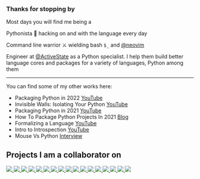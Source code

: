 ### Thanks for stopping by
Most days you will find me being a

Pythonista :snake: hacking on and with the language every day

Command line warrior :crossed_swords: wielding bash `$_` and [@neovim](https://github.com/neovim/neovim)

Engineer at [@ActiveState](https://github.com/ActiveState) as a Python specialist. I help them build better language cores and packages for a variety of languages, Python among them

----
You can find some of my other works here:

* Packaging Python in 2022 [YouTube](https://www.youtube.com/watch?v=RXoDukRu9G4)
* Invisible Walls: Isolating Your Python [YouTube](https://www.youtube.com/watch?v=n9iYvtDDgr8)
* Packaging Python in 2021 [YouTube](https://www.youtube.com/watch?v=j8iXO5VErjw)
* How To Package Python Projects In 2021 [Blog](https://www.activestate.com/blog/how-to-package-python-projects-in-2021/)
* Formalizing a Language [YouTube](https://www.youtube.com/watch?v=I89ZuZYgzok)
* Intro to Introspection [YouTube](https://www.youtube.com/watch?v=2XDT37Tbv9c)
* Mouse Vs Python [Interview](https://www.blog.pythonlibrary.org/2021/07/12/pydev-of-the-week-jeremiah-paige/)

## Projects I am a collaborator on
<!-- using https://github.com/anuraghazra/github-readme-stats#customization -->
<!-- replace start -->
<a href="https://github.com/python/cpython">
  <picture>
    <source
      srcset="https://github-readme-stats.vercel.app/api/pin/?username=python&repo=cpython&show_owner=true&theme=dark"
      media="(prefers-color-scheme: dark)"
    />
    <source
      srcset="https://github-readme-stats.vercel.app/api/pin/?username=python&repo=cpython&show_owner=true"
      media="(prefers-color-scheme: light), (prefers-color-scheme: no-preference)"
    />
    <img src="https://github-readme-stats.vercel.app/api/pin/?username=python&repo=cpython&show_owner=true" />
  </picture>
</a>
<a href="https://github.com/python/mypy">
  <picture>
    <source
      srcset="https://github-readme-stats.vercel.app/api/pin/?username=python&repo=mypy&show_owner=true&theme=dark"
      media="(prefers-color-scheme: dark)"
    />
    <source
      srcset="https://github-readme-stats.vercel.app/api/pin/?username=python&repo=mypy&show_owner=true"
      media="(prefers-color-scheme: light), (prefers-color-scheme: no-preference)"
    />
    <img src="https://github-readme-stats.vercel.app/api/pin/?username=python&repo=mypy&show_owner=true" />
  </picture>
</a>
<a href="https://github.com/PyCQA/isort">
  <picture>
    <source
      srcset="https://github-readme-stats.vercel.app/api/pin/?username=PyCQA&repo=isort&show_owner=true&theme=dark"
      media="(prefers-color-scheme: dark)"
    />
    <source
      srcset="https://github-readme-stats.vercel.app/api/pin/?username=PyCQA&repo=isort&show_owner=true"
      media="(prefers-color-scheme: light), (prefers-color-scheme: no-preference)"
    />
    <img src="https://github-readme-stats.vercel.app/api/pin/?username=PyCQA&repo=isort&show_owner=true" />
  </picture>
</a>
<a href="https://github.com/pypi/warehouse">
  <picture>
    <source
      srcset="https://github-readme-stats.vercel.app/api/pin/?username=pypi&repo=warehouse&show_owner=true&theme=dark"
      media="(prefers-color-scheme: dark)"
    />
    <source
      srcset="https://github-readme-stats.vercel.app/api/pin/?username=pypi&repo=warehouse&show_owner=true"
      media="(prefers-color-scheme: light), (prefers-color-scheme: no-preference)"
    />
    <img src="https://github-readme-stats.vercel.app/api/pin/?username=pypi&repo=warehouse&show_owner=true" />
  </picture>
</a>
<a href="https://github.com/pypa/setuptools">
  <picture>
    <source
      srcset="https://github-readme-stats.vercel.app/api/pin/?username=pypa&repo=setuptools&show_owner=true&theme=dark"
      media="(prefers-color-scheme: dark)"
    />
    <source
      srcset="https://github-readme-stats.vercel.app/api/pin/?username=pypa&repo=setuptools&show_owner=true"
      media="(prefers-color-scheme: light), (prefers-color-scheme: no-preference)"
    />
    <img src="https://github-readme-stats.vercel.app/api/pin/?username=pypa&repo=setuptools&show_owner=true" />
  </picture>
</a>
<a href="https://github.com/pypa/flit">
  <picture>
    <source
      srcset="https://github-readme-stats.vercel.app/api/pin/?username=pypa&repo=flit&show_owner=true&theme=dark"
      media="(prefers-color-scheme: dark)"
    />
    <source
      srcset="https://github-readme-stats.vercel.app/api/pin/?username=pypa&repo=flit&show_owner=true"
      media="(prefers-color-scheme: light), (prefers-color-scheme: no-preference)"
    />
    <img src="https://github-readme-stats.vercel.app/api/pin/?username=pypa&repo=flit&show_owner=true" />
  </picture>
</a>
<a href="https://github.com/PythonCharmers/python-future">
  <picture>
    <source
      srcset="https://github-readme-stats.vercel.app/api/pin/?username=PythonCharmers&repo=python-future&show_owner=true&theme=dark"
      media="(prefers-color-scheme: dark)"
    />
    <source
      srcset="https://github-readme-stats.vercel.app/api/pin/?username=PythonCharmers&repo=python-future&show_owner=true"
      media="(prefers-color-scheme: light), (prefers-color-scheme: no-preference)"
    />
    <img src="https://github-readme-stats.vercel.app/api/pin/?username=PythonCharmers&repo=python-future&show_owner=true" />
  </picture>
</a>
<a href="https://github.com/eth-p/bat-extras">
  <picture>
    <source
      srcset="https://github-readme-stats.vercel.app/api/pin/?username=eth-p&repo=bat-extras&show_owner=true&theme=dark"
      media="(prefers-color-scheme: dark)"
    />
    <source
      srcset="https://github-readme-stats.vercel.app/api/pin/?username=eth-p&repo=bat-extras&show_owner=true"
      media="(prefers-color-scheme: light), (prefers-color-scheme: no-preference)"
    />
    <img src="https://github-readme-stats.vercel.app/api/pin/?username=eth-p&repo=bat-extras&show_owner=true" />
  </picture>
</a>
<a href="https://github.com/timothycrosley/portray">
  <picture>
    <source
      srcset="https://github-readme-stats.vercel.app/api/pin/?username=timothycrosley&repo=portray&show_owner=true&theme=dark"
      media="(prefers-color-scheme: dark)"
    />
    <source
      srcset="https://github-readme-stats.vercel.app/api/pin/?username=timothycrosley&repo=portray&show_owner=true"
      media="(prefers-color-scheme: light), (prefers-color-scheme: no-preference)"
    />
    <img src="https://github-readme-stats.vercel.app/api/pin/?username=timothycrosley&repo=portray&show_owner=true" />
  </picture>
</a>
<a href="https://github.com/koaning/mktestdocs">
  <picture>
    <source
      srcset="https://github-readme-stats.vercel.app/api/pin/?username=koaning&repo=mktestdocs&show_owner=true&theme=dark"
      media="(prefers-color-scheme: dark)"
    />
    <source
      srcset="https://github-readme-stats.vercel.app/api/pin/?username=koaning&repo=mktestdocs&show_owner=true"
      media="(prefers-color-scheme: light), (prefers-color-scheme: no-preference)"
    />
    <img src="https://github-readme-stats.vercel.app/api/pin/?username=koaning&repo=mktestdocs&show_owner=true" />
  </picture>
</a>
<a href="https://github.com/theacodes/witchhazel">
  <picture>
    <source
      srcset="https://github-readme-stats.vercel.app/api/pin/?username=theacodes&repo=witchhazel&show_owner=true&theme=dark"
      media="(prefers-color-scheme: dark)"
    />
    <source
      srcset="https://github-readme-stats.vercel.app/api/pin/?username=theacodes&repo=witchhazel&show_owner=true"
      media="(prefers-color-scheme: light), (prefers-color-scheme: no-preference)"
    />
    <img src="https://github-readme-stats.vercel.app/api/pin/?username=theacodes&repo=witchhazel&show_owner=true" />
  </picture>
</a>
<a href="https://github.com/pyOpenSci/software-peer-review">
  <picture>
    <source
      srcset="https://github-readme-stats.vercel.app/api/pin/?username=pyOpenSci&repo=software-peer-review&show_owner=true&theme=dark"
      media="(prefers-color-scheme: dark)"
    />
    <source
      srcset="https://github-readme-stats.vercel.app/api/pin/?username=pyOpenSci&repo=software-peer-review&show_owner=true"
      media="(prefers-color-scheme: light), (prefers-color-scheme: no-preference)"
    />
    <img src="https://github-readme-stats.vercel.app/api/pin/?username=pyOpenSci&repo=software-peer-review&show_owner=true" />
  </picture>
</a>
<a href="https://github.com/pyOpenSci/python-package-guide">
  <picture>
    <source
      srcset="https://github-readme-stats.vercel.app/api/pin/?username=pyOpenSci&repo=python-package-guide&show_owner=true&theme=dark"
      media="(prefers-color-scheme: dark)"
    />
    <source
      srcset="https://github-readme-stats.vercel.app/api/pin/?username=pyOpenSci&repo=python-package-guide&show_owner=true"
      media="(prefers-color-scheme: light), (prefers-color-scheme: no-preference)"
    />
    <img src="https://github-readme-stats.vercel.app/api/pin/?username=pyOpenSci&repo=python-package-guide&show_owner=true" />
  </picture>
</a>
<a href="https://github.com/pypa/pypa.io">
  <picture>
    <source
      srcset="https://github-readme-stats.vercel.app/api/pin/?username=pypa&repo=pypa.io&show_owner=true&theme=dark"
      media="(prefers-color-scheme: dark)"
    />
    <source
      srcset="https://github-readme-stats.vercel.app/api/pin/?username=pypa&repo=pypa.io&show_owner=true"
      media="(prefers-color-scheme: light), (prefers-color-scheme: no-preference)"
    />
    <img src="https://github-readme-stats.vercel.app/api/pin/?username=pypa&repo=pypa.io&show_owner=true" />
  </picture>
</a>
<a href="https://github.com/sarugaku/plette">
  <picture>
    <source
      srcset="https://github-readme-stats.vercel.app/api/pin/?username=sarugaku&repo=plette&show_owner=true&theme=dark"
      media="(prefers-color-scheme: dark)"
    />
    <source
      srcset="https://github-readme-stats.vercel.app/api/pin/?username=sarugaku&repo=plette&show_owner=true"
      media="(prefers-color-scheme: light), (prefers-color-scheme: no-preference)"
    />
    <img src="https://github-readme-stats.vercel.app/api/pin/?username=sarugaku&repo=plette&show_owner=true" />
  </picture>
</a>
<a href="https://github.com/unraid/docs">
  <picture>
    <source
      srcset="https://github-readme-stats.vercel.app/api/pin/?username=unraid&repo=docs&show_owner=true&theme=dark"
      media="(prefers-color-scheme: dark)"
    />
    <source
      srcset="https://github-readme-stats.vercel.app/api/pin/?username=unraid&repo=docs&show_owner=true"
      media="(prefers-color-scheme: light), (prefers-color-scheme: no-preference)"
    />
    <img src="https://github-readme-stats.vercel.app/api/pin/?username=unraid&repo=docs&show_owner=true" />
  </picture>
</a>
<a href="https://github.com/pycascades/welcome-wagon-2019">
  <picture>
    <source
      srcset="https://github-readme-stats.vercel.app/api/pin/?username=pycascades&repo=welcome-wagon-2019&show_owner=true&theme=dark"
      media="(prefers-color-scheme: dark)"
    />
    <source
      srcset="https://github-readme-stats.vercel.app/api/pin/?username=pycascades&repo=welcome-wagon-2019&show_owner=true"
      media="(prefers-color-scheme: light), (prefers-color-scheme: no-preference)"
    />
    <img src="https://github-readme-stats.vercel.app/api/pin/?username=pycascades&repo=welcome-wagon-2019&show_owner=true" />
  </picture>
</a>
<!-- replace end -->
